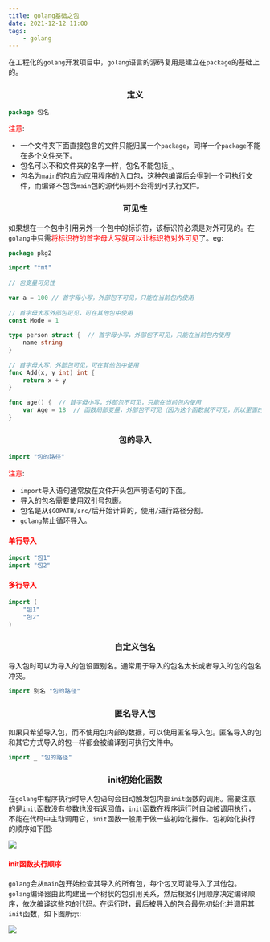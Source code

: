 ```yaml
---
title: golang基础之包
date: 2021-12-12 11:00
tags:
    - golang
---
```


在工程化的`golang`开发项目中，`golang`语言的源码复用是建立在`package`的基础上的。

### <center>定义</center>

```go
package 包名
```

<font color=red>注意</font>:

- 一个文件夹下面直接包含的文件只能归属一个`package`，同样一个`package`不能在多个文件夹下。
- 包名可以不和文件夹的名字一样，包名不能包括`_`。
- 包名为`main`的包应为应用程序的入口包，这种包编译后会得到一个可执行文件，而编译不包含`main`包的源代码则不会得到可执行文件。

### <center>可见性</center>

如果想在一个包中引用另外一个包中的标识符，该标识符必须是对外可见的。在`golang`中只需<font color=red>将标识符的首字母大写就可以让标识符对外可见</font>了。eg:

```go
package pkg2
 
import "fmt"
 
// 包变量可见性
 
var a = 100 // 首字母小写，外部包不可见，只能在当前包内使用
 
// 首字母大写外部包可见，可在其他包中使用
const Mode = 1
 
type person struct {  // 首字母小写，外部包不可见，只能在当前包内使用
	name string
}
 
// 首字母大写，外部包可见，可在其他包中使用
func Add(x, y int) int {
	return x + y
}
 
func age() {  // 首字母小写，外部包不可见，只能在当前包内使用
	var Age = 18  // 函数局部变量，外部包不可见（因为这个函数就不可见，所以里面的变量也访问不到），只能在当前函数内使用
}
```

### <center>包的导入</center>

```go
import "包的路径"
```

<font color=red>注意</font>:

- `import`导入语句通常放在文件开头包声明语句的下面。
- 导入的包名需要使用双引号包裹。
- 包名是从`$GOPATH/src/`后开始计算的，使用`/`进行路径分割。
- `golang`禁止循环导入。

#### <font color=red>单行导入</font>

```go
import "包1"
import "包2"
```

#### <font color=red>多行导入</font>

```go
import (
	"包1"
	"包2"
)
```

### <center>自定义包名</center>

导入包时可以为导入的包设置别名。通常用于导入的包名太长或者导入的包的包名冲突。

```go
import 别名 "包的路径"
```

### <center>匿名导入包</center>

如果只希望导入包，而不使用包内部的数据，可以使用匿名导入包。匿名导入的包和其它方式导入的包一样都会被编译到可执行文件中。

```go
import _ "包的路径"
```

### <center>init初始化函数</center>

在`golang`中程序执行时导入包语句会自动触发包内部`init`函数的调用。需要注意的是`init`函数没有参数也没有返回值，`init`函数在程序运行时自动被调用执行，不能在代码中主动调用它，`init`函数一般用于做一些初始化操作。包初始化执行的顺序如下图:

![](/images/init1.png)

#### <font color=red>init函数执行顺序</font>

`golang`会从`main`包开始检查其导入的所有包，每个包又可能导入了其他包。`golang`编译器由此构建出一个树状的包引用关系，然后根据引用顺序决定编译顺序，依次编译这些包的代码。在运行时，最后被导入的包会最先初始化并调用其`init`函数，如下图所示:

![](/images/init02.png)





